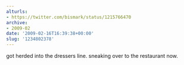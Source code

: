```yaml
---
alturls:
- https://twitter.com/bismark/status/1215766470
archive:
- 2009-02
date: '2009-02-16T16:39:38+00:00'
slug: '1234802378'
---
```


got herded into the dressers line. sneaking over to the restaurant now.

